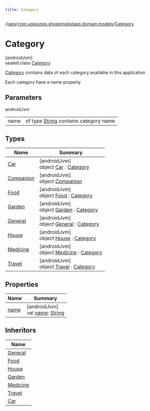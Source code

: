 ```yaml
---
title: Category
---
```

//[app](../../../index.html)/[com.ugisozols.shoppinglistapp.domain.models](../index.html)/[Category](index.html)



# Category



[androidJvm]\
sealed class [Category](index.html)

[Category](index.html) contains data of each category available in this application



Each category have a name property



## Parameters


androidJvm

| | |
|---|---|
| name | of type [String](https://kotlinlang.org/api/latest/jvm/stdlib/kotlin/-string/index.html) contains category name |



## Types


| Name | Summary |
|---|---|
| [Car](-car/index.html) | [androidJvm]<br>object [Car](-car/index.html) : [Category](index.html) |
| [Companion](-companion/index.html) | [androidJvm]<br>object [Companion](-companion/index.html) |
| [Food](-food/index.html) | [androidJvm]<br>object [Food](-food/index.html) : [Category](index.html) |
| [Garden](-garden/index.html) | [androidJvm]<br>object [Garden](-garden/index.html) : [Category](index.html) |
| [General](-general/index.html) | [androidJvm]<br>object [General](-general/index.html) : [Category](index.html) |
| [House](-house/index.html) | [androidJvm]<br>object [House](-house/index.html) : [Category](index.html) |
| [Medicine](-medicine/index.html) | [androidJvm]<br>object [Medicine](-medicine/index.html) : [Category](index.html) |
| [Travel](-travel/index.html) | [androidJvm]<br>object [Travel](-travel/index.html) : [Category](index.html) |


## Properties


| Name | Summary |
|---|---|
| [name](name.html) | [androidJvm]<br>val [name](name.html): [String](https://kotlinlang.org/api/latest/jvm/stdlib/kotlin/-string/index.html) |


## Inheritors


| Name |
|---|
| [General](-general/index.html) |
| [Food](-food/index.html) |
| [House](-house/index.html) |
| [Garden](-garden/index.html) |
| [Medicine](-medicine/index.html) |
| [Travel](-travel/index.html) |
| [Car](-car/index.html) |

